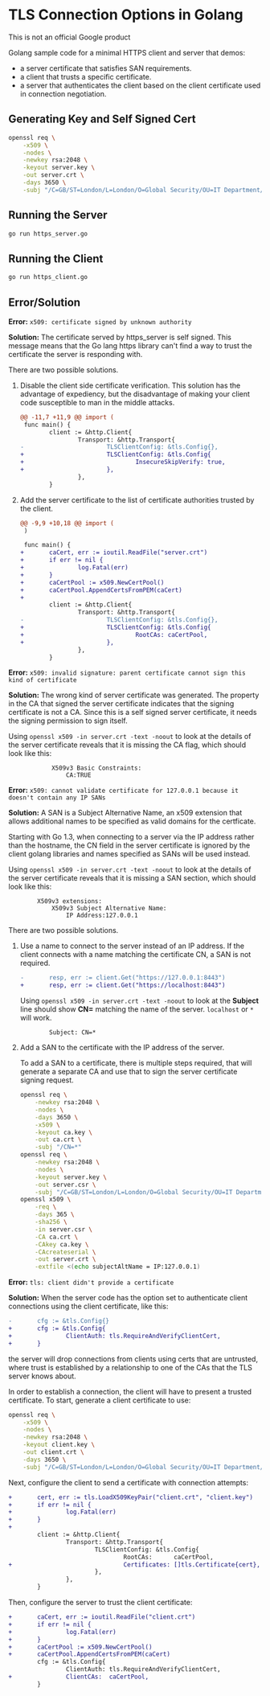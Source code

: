 # TLS Connection Options in Golang

This is not an official Google product

Golang sample code for a minimal HTTPS client and server that demos:

* a server certificate that satisfies SAN requirements.
* a client that trusts a specific certificate.
* a server that authenticates the client based on the client certificate used
  in connection negotiation.

## Generating Key and Self Signed Cert

```sh
openssl req \
    -x509 \
    -nodes \
    -newkey rsa:2048 \
    -keyout server.key \
    -out server.crt \
    -days 3650 \
    -subj "/C=GB/ST=London/L=London/O=Global Security/OU=IT Department/CN=*"
```

## Running the Server

```sh
go run https_server.go
```

## Running the Client

```sh
go run https_client.go
```

## Error/Solution

**Error:** `x509: certificate signed by unknown authority`

**Solution:** The certificate served by https_server is self signed. This
message means that the Go lang https library can't find a way to trust the
certificate the server is responding with.

There are two possible solutions.

1. Disable the client side certificate verification. This solution has the
   advantage of expediency, but the disadvantage of making your client code
   susceptible to man in the middle attacks.

    ```diff
    @@ -11,7 +11,9 @@ import (
     func main() {
            client := &http.Client{
                    Transport: &http.Transport{
    -                       TLSClientConfig: &tls.Config{},
    +                       TLSClientConfig: &tls.Config{
    +                               InsecureSkipVerify: true,
    +                       },
                    },
            }
    ```

2. Add the server certificate to the list of certificate authorities trusted by
   the client.

    ```diff
    @@ -9,9 +10,18 @@ import (
     )

     func main() {
    +       caCert, err := ioutil.ReadFile("server.crt")
    +       if err != nil {
    +               log.Fatal(err)
    +       }
    +       caCertPool := x509.NewCertPool()
    +       caCertPool.AppendCertsFromPEM(caCert)
    +
            client := &http.Client{
                    Transport: &http.Transport{
    -                       TLSClientConfig: &tls.Config{},
    +                       TLSClientConfig: &tls.Config{
    +                               RootCAs: caCertPool,
    +                       },
                    },
            }
    ```

**Error:** `x509: invalid signature: parent certificate cannot sign this kind of certificate`

**Solution:** The wrong kind of server certificate was generated. The property
in the CA that signed the server certificate indicates that the signing
certificate is not a CA. Since this is a self signed server certificate, it
needs the signing permission to sign itself.

Using `openssl x509 -in server.crt -text -noout` to look at the details of the
server certificate reveals that it is missing the CA flag, which should look
like this:

```
            X509v3 Basic Constraints:
                CA:TRUE
```

**Error:** `x509: cannot validate certificate for 127.0.0.1 because it doesn't contain any IP SANs`

**Solution:** A SAN is a Subject Alternative Name, an x509 extension that
allows additional names to be specified as valid domains for the certficate.

Starting with Go 1.3, when connecting to a server via the IP address rather
than the hostname, the CN field in the server certificate is ignored by the
client golang libraries and names specified as SANs will be used instead.

Using `openssl x509 -in server.crt -text -noout` to look at the details of the
server certificate reveals that it is missing a SAN section, which should look
like this:

```
        X509v3 extensions:
            X509v3 Subject Alternative Name:
                IP Address:127.0.0.1
```

There are two possible solutions.

1. Use a name to connect to the server instead of an IP address. If the client
   connects with a name matching the certificate CN, a SAN is not required.

    ```diff
    -       resp, err := client.Get("https://127.0.0.1:8443")
    +       resp, err := client.Get("https://localhost:8443")
    ```

    Using `openssl x509 -in server.crt -text -noout` to look at the **Subject**
    line should show **CN=** matching the name of the server. `localhost` or
    `*` will work.

    ```
            Subject: CN=*
    ```

2. Add a SAN to the certificate with the IP address of the server.

    To add a SAN to a certificate, there is multiple steps required, that will
    generate a separate CA and use that to sign the server certificate signing
    request.

    ```sh
    openssl req \
        -newkey rsa:2048 \
        -nodes \
        -days 3650 \
        -x509 \
        -keyout ca.key \
        -out ca.crt \
        -subj "/CN=*"
    openssl req \
        -newkey rsa:2048 \
        -nodes \
        -keyout server.key \
        -out server.csr \
        -subj "/C=GB/ST=London/L=London/O=Global Security/OU=IT Department/CN=*"
    openssl x509 \
        -req \
        -days 365 \
        -sha256 \
        -in server.csr \
        -CA ca.crt \
        -CAkey ca.key \
        -CAcreateserial \
        -out server.crt \
        -extfile <(echo subjectAltName = IP:127.0.0.1)
    ```

**Error:** `tls: client didn't provide a certificate`

**Solution:** When the server code has the option set to authenticate client
connections using the client certificate, like this:

```diff
-       cfg := &tls.Config{}
+       cfg := &tls.Config{
+               ClientAuth: tls.RequireAndVerifyClientCert,
+       }
```

the server will drop connections from clients using certs that are untrusted,
where trust is established by a relationship to one of the CAs that the TLS
server knows about.

In order to establish a connection, the client will have to present a trusted
certificate. To start, generate a client certificate to use:

```sh
openssl req \
    -x509 \
    -nodes \
    -newkey rsa:2048 \
    -keyout client.key \
    -out client.crt \
    -days 3650 \
    -subj "/C=GB/ST=London/L=London/O=Global Security/OU=IT Department/CN=*"
```

Next, configure the client to send a certificate with connection attempts:

```diff
+       cert, err := tls.LoadX509KeyPair("client.crt", "client.key")
+       if err != nil {
+               log.Fatal(err)
+       }
+
        client := &http.Client{
                Transport: &http.Transport{
                        TLSClientConfig: &tls.Config{
                                RootCAs:      caCertPool,
+                               Certificates: []tls.Certificate{cert},
                        },
                },
        }
```

Then, configure the server to trust the client certificate:

```diff
+       caCert, err := ioutil.ReadFile("client.crt")
+       if err != nil {
+               log.Fatal(err)
+       }
+       caCertPool := x509.NewCertPool()
+       caCertPool.AppendCertsFromPEM(caCert)
        cfg := &tls.Config{
                ClientAuth: tls.RequireAndVerifyClientCert,
+               ClientCAs:  caCertPool,
        }
```

